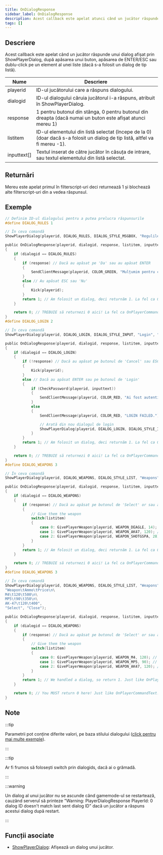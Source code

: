 ```yaml
---
title: OnDialogResponse
sidebar_label: OnDialogResponse
description: Acest callback este apelat atunci când un jucător răspunde unui dialog afișat prin ShowPlayerDialog, după apăsarea unui buton, apăsarea de ENTER/ESC sau dublu-click pe un element al unei liste (dacă s-a folosit un dialog de tip listă).
tags: []
---
```


## Descriere

Acest callback este apelat când un jucător răspunde unui dialog afișat prin ShowPlayerDialog, după apăsarea unui buton, apăsarea de ENTER/ESC sau dublu-click pe un element al unei liste (dacă s-a folosit un dialog de tip listă).

| Nume        | Descriere                                                                                                                    |
| ----------- | ---------------------------------------------------------------------------------------------------------------------------- |
| playerid    | ID-ul jucătorului care a răspuns dialogului.                                                                                 |
| dialogid    | ID-ul dialogului căruia jucătorul i-a răspuns, atribuit în ShowPlayerDialog.                                                 |
| response    | 1 pentru butonul din stânga, 0 pentru butonul din dreapta (dacă numai un buton este afișat atunci mereu 1)                   |
| listitem    | ID-ul elementului din listă selectat (începe de la 0) (doar dacă s-a folosit un dialog de tip listă, altfel va fi mereu -1). |
| inputtext[] | Textul inserat de către jucător în căsuța de intrare, sau textul elementului din listă selectat.                             |

## Returnări

Mereu este apelat primul în filterscript-uri deci returnează 1 și blochează alte filterscript-uri din a vedea răspunsul.

## Exemple

```c
// Definim ID-ul dialogului pentru a putea prelucra răspunsurile
#define DIALOG_RULES 1

// În ceva comandă
ShowPlayerDialog(playerid, DIALOG_RULES, DIALOG_STYLE_MSGBOX, "Regulile server-ului", "- Fără coduri\n- Fără spam\n- Respectați Adminii\n\nEști de acord cu aces te reguli?", "Da", "Nu");

public OnDialogResponse(playerid, dialogid, response, listitem, inputtext[])
{
    if (dialogid == DIALOG_RULES)
    {
        if (response) // Dacă au apăsat pe 'Da' sau au apăsat ENTER
        {
            SendClientMessage(playerid, COLOR_GREEN, "Mulțumim pentru că ai acceptat regulile!");
        }
        else // Au apăsat ESC sau 'Nu'
        {
            Kick(playerid);
        }
        return 1; // Am folosit un dialog, deci returnăm 1. La fel ca OnPlayerCommandText.
    }

    return 0; // TREBUIE să returnezi 0 aici! La fel ca OnPlayerCommandText.
}
#define DIALOG_LOGIN 2

// În ceva comandă
ShowPlayerDialog(playerid, DIALOG_LOGIN, DIALOG_STYLE_INPUT, "Login", "Introdu parola:", "Login", "Cancel");

public OnDialogResponse(playerid, dialogid, response, listitem, inputtext[])
{
    if (dialogid == DIALOG_LOGIN)
    {
        if (!response) // Dacă au apăsat pe butonul de 'Cancel' sau ESC
        {
            Kick(playerid);
        }
        else // Dacă au apăsat ENTER sau pe butonul de 'Login'
        {
            if (CheckPassword(playerid, inputtext))
            {
                SendClientMessage(playerid, COLOR_RED, "Ai fost autentificat cu success!");
            }
            else
            {
                SendClientMessage(playerid, COLOR_RED, "LOGIN FAILED.");

                // Arată din nou dialogul de login
                ShowPlayerDialog(playerid, DIALOG_LOGIN, DIALOG_STYLE_INPUT, "Login", "Introdu parola:", "Login", "Cancel");
            }
        }
        return 1; // Am folosit un dialog, deci returnăm 1. La fel ca OnPlayerCommandText.
    }

    return 0; // TREBUIE să returnezi 0 aici! La fel ca OnPlayerCommandText.
}
#define DIALOG_WEAPONS 3

// În ceva comandă
ShowPlayerDialog(playerid, DIALOG_WEAPONS, DIALOG_STYLE_LIST, "Weapons", "Desert Eagle\nAK-47\nCombat Shotgun", "Select", "Close");

public OnDialogResponse(playerid, dialogid, response, listitem, inputtext[])
{
    if (dialogid == DIALOG_WEAPONS)
    {
        if (response) // Dacă au apăsat pe butonul de 'Select' or sau au dat dublu-click pe o armă
        {
            // Give them the weapon
            switch(listitem)
            {
                case 0: GivePlayerWeapon(playerid, WEAPON_DEAGLE, 14); // Le dăm desert eagle
                case 1: GivePlayerWeapon(playerid, WEAPON_AK47, 120); // Le dăm un AK-47
                case 2: GivePlayerWeapon(playerid, WEAPON_SHOTGSPA, 28); // Le dăm un Combat Shotgun
            }
        }
        return 1; // Am folosit un dialog, deci returnăm 1. La fel ca OnPlayerCommandText.
    }

    return 0; // TREBUIE să returnezi 0 aici! La fel ca OnPlayerCommandText.
}
#define DIALOG_WEAPONS 3

// În ceva comandă
ShowPlayerDialog(playerid, DIALOG_WEAPONS, DIALOG_STYLE_LIST, "Weapons",
"Weapon\tAmmo\tPrice\n\
M4\t120\t500\n\
MP5\t90\t350\n\
AK-47\t120\t400",
"Select", "Close");

public OnDialogResponse(playerid, dialogid, response, listitem, inputtext[])
{
    if (dialogid == DIALOG_WEAPONS)
    {
        if (response) // Dacă au apăsat pe butonul de 'Select' or sau au dat dublu-click pe o armă
        {
            // Give them the weapon
            switch(listitem)
            {
                case 0: GivePlayerWeapon(playerid, WEAPON_M4, 120); // Give them an M4
                case 1: GivePlayerWeapon(playerid, WEAPON_MP5, 90); // Give them an MP5
                case 2: GivePlayerWeapon(playerid, WEAPON_AK47, 120); // Give them an AK-47
            }
        }
        return 1; // We handled a dialog, so return 1. Just like OnPlayerCommandText.
    }

    return 0; // You MUST return 0 here! Just like OnPlayerCommandText.
}
```

## Note

:::tip

Parametrii pot conține diferite valori, pe baza stilului dialogului ([click pentru mai multe exemple](../resources/dialogstyles)).

:::

:::tip

Ar fi frumos să folosești switch prin dialogids, dacă ai o grămadă.

:::

:::warning

Un dialog al unui jucător nu se ascunde când gamemode-ul se restartează, cauzând serverul să printeze "Warning: PlayerDialogResponse PlayerId: 0 dialog ID doesn't match last sent dialog ID" dacă un jucător a răspuns acestui dialog după restart.

:::

## Funcții asociate

- [ShowPlayerDialog](../functions/ShowPlayerDialog): Afișează un dialog unui jucător.
